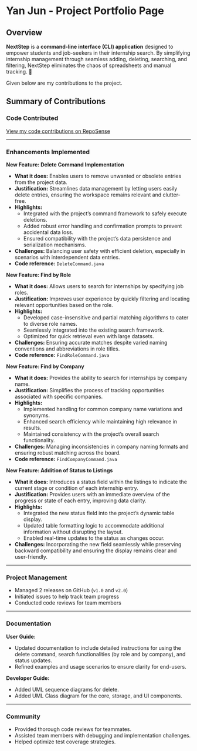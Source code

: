 # Yan Jun - Project Portfolio Page

## Overview

**NextStep** is a **command-line interface (CLI) application** designed to empower students and job-seekers in their internship search. By simplifying internship management through seamless adding, deleting, searching, and filtering, NextStep eliminates the chaos of spreadsheets and manual tracking. 🎯

Given below are my contributions to the project.

## Summary of Contributions

### Code Contributed
[View my code contributions on RepoSense](https://nus-cs2113-ay2425s2.github.io/tp-dashboard/?search=xyanjun&breakdown=true&sort=groupTitle%20dsc&sortWithin=title&since=2025-02-21&timeframe=commit&mergegroup=&groupSelect=groupByRepos&checkedFileTypes=docs~functional-code~test-code~other)

---

### Enhancements Implemented

**New Feature: Delete Command Implementation**
- **What it does:** Enables users to remove unwanted or obsolete entries from the project data.
- **Justification:** Streamlines data management by letting users easily delete entries, ensuring the workspace remains relevant and clutter-free.
- **Highlights:**
  - Integrated with the project’s command framework to safely execute deletions.
  - Added robust error handling and confirmation prompts to prevent accidental data loss.
  - Ensured compatibility with the project’s data persistence and serialization mechanisms.
- **Challenges:** Balancing user safety with efficient deletion, especially in scenarios with interdependent data entries.
- **Code reference:** `DeleteCommand.java`

**New Feature: Find by Role**
- **What it does:** Allows users to search for internships by specifying job roles.
- **Justification:** Improves user experience by quickly filtering and locating relevant opportunities based on the role.
- **Highlights:**
  - Developed case-insensitive and partial matching algorithms to cater to diverse role names.
  - Seamlessly integrated into the existing search framework.
  - Optimized for quick retrieval even with large datasets.
- **Challenges:** Ensuring accurate matches despite varied naming conventions and abbreviations in role titles.
- **Code reference:** `FindRoleCommand.java`

**New Feature: Find by Company**
- **What it does:** Provides the ability to search for internships by company name.
- **Justification:** Simplifies the process of tracking opportunities associated with specific companies.
- **Highlights:**
  - Implemented handling for common company name variations and synonyms.
  - Enhanced search efficiency while maintaining high relevance in results.
  - Maintained consistency with the project’s overall search functionality.
- **Challenges:** Managing inconsistencies in company naming formats and ensuring robust matching across the board.
- **Code reference:** `FindCompanyCommand.java`

**New Feature: Addition of Status to Listings**
- **What it does:** Introduces a status field within the listings to indicate the current stage or condition of each internship entry.
- **Justification:** Provides users with an immediate overview of the progress or state of each entry, improving data clarity.
- **Highlights:**
  - Integrated the new status field into the project’s dynamic table display.
  - Updated table formatting logic to accommodate additional information without disrupting the layout.
  - Enabled real-time updates to the status as changes occur.
- **Challenges:** Incorporating the new field seamlessly while preserving backward compatibility and ensuring the display remains clear and user-friendly.


---

### Project Management
- Managed 2 releases on GitHub (`v1.0` and `v2.0`)
- Initiated issues to help track team progress
- Conducted code reviews for team members

---

### Documentation

**User Guide:**
- Updated documentation to include detailed instructions for using the delete command, search functionalities (by role and by company), and status updates.
- Refined examples and usage scenarios to ensure clarity for end-users.

**Developer Guide:**
- Added UML sequence diagrams for delete.
- Added UML Class diagram for the core, storage, and UI components.

---

### Community
- Provided thorough code reviews for teammates.
- Assisted team members with debugging and implementation challenges.
- Helped optimize test coverage strategies.
